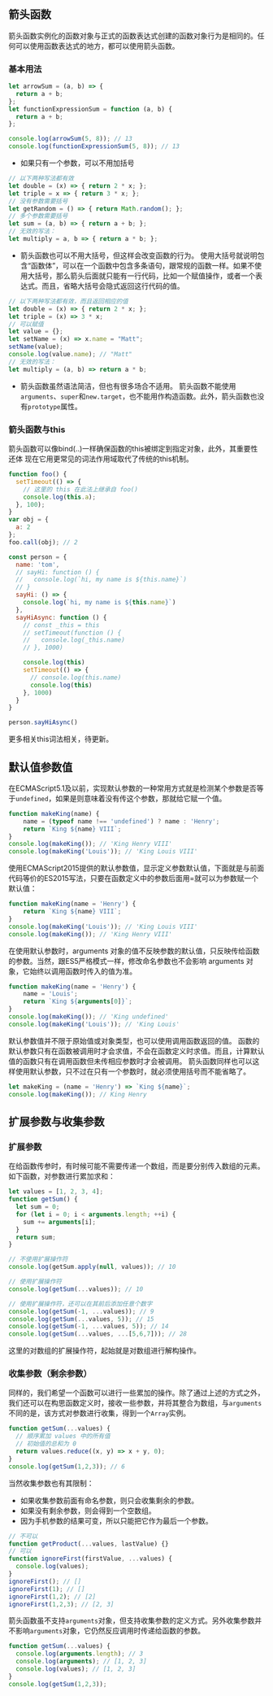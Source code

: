 ## 箭头函数
箭头函数实例化的函数对象与正式的函数表达式创建的函数对象行为是相同的。任何可以使用函数表达式的地方，都可以使用箭头函数。
### 基本用法
```javascript
let arrowSum = (a, b) => {
  return a + b;
};
let functionExpressionSum = function (a, b) {
  return a + b;
};

console.log(arrowSum(5, 8)); // 13
console.log(functionExpressionSum(5, 8)); // 13
```
- 如果只有一个参数，可以不用加括号
```javascript
// 以下两种写法都有效
let double = (x) => { return 2 * x; };
let triple = x => { return 3 * x; };
// 没有参数需要括号
let getRandom = () => { return Math.random(); };
// 多个参数需要括号
let sum = (a, b) => { return a + b; };
// 无效的写法：
let multiply = a, b => { return a * b; };
```
- 箭头函数也可以不用大括号，但这样会改变函数的行为。
使用大括号就说明包含“函数体”，可以在一个函数中包含多条语句，跟常规的函数一样。如果不使用大括号，那么箭头后面就只能有一行代码，比如一个赋值操作，或者一个表达式。而且，省略大括号会隐式返回这行代码的值。
```javascript
// 以下两种写法都有效，而且返回相应的值
let double = (x) => { return 2 * x; };
let triple = (x) => 3 * x;
// 可以赋值
let value = {};
let setName = (x) => x.name = "Matt";
setName(value);
console.log(value.name); // "Matt"
// 无效的写法：
let multiply = (a, b) => return a * b;
```
- 箭头函数虽然语法简洁，但也有很多场合不适用。
箭头函数不能使用`arguments`、`super`和`new.target`，也不能用作构造函数。此外，箭头函数也没有`prototype`属性。
### 箭头函数与this
箭头函数可以像bind(..)一样确保函数的this被绑定到指定对象，此外，其重要性还体
现在它用更常见的词法作用域取代了传统的this机制。
```javascript
function foo() {
  setTimeout(() => {
    // 这里的 this 在此法上继承自 foo()
    console.log(this.a);
  }, 100);
}
var obj = {
  a: 2
};
foo.call(obj); // 2
```
```javascript
const person = {
  name: 'tom',
  // sayHi: function () {
  //   console.log(`hi, my name is ${this.name}`)
  // }
  sayHi: () => {
    console.log(`hi, my name is ${this.name}`)
  },
  sayHiAsync: function () {
    // const _this = this
    // setTimeout(function () {
    //   console.log(_this.name)
    // }, 1000)

    console.log(this)
    setTimeout(() => {
      // console.log(this.name)
      console.log(this)
    }, 1000)
  }
}

person.sayHiAsync()
```
更多相关this词法相关，待更新。
## 默认值参数值
在ECMAScript5.1及以前，实现默认参数的一种常用方式就是检测某个参数是否等于`undefined`，如果是则意味着没有传这个参数，那就给它赋一个值。
```javascript
function makeKing(name) {
    name = (typeof name !== 'undefined') ? name : 'Henry';
    return `King ${name} VIII`;
}
console.log(makeKing()); // 'King Henry VIII'
console.log(makeKing('Louis')); // 'King Louis VIII'
```
使用ECMAScript2015提供的默认参数值，显示定义参数默认值，下面就是与前面代码等价的ES2015写法，只要在函数定义中的参数后面用=就可以为参数赋一个默认值：
```javascript
function makeKing(name = 'Henry') {
    return `King ${name} VIII`;
}
console.log(makeKing('Louis')); // 'King Louis VIII'
console.log(makeKing()); // 'King Henry VIII'
```
在使用默认参数时，arguments 对象的值不反映参数的默认值，只反映传给函数的参数。当然，跟ES5严格模式一样，修改命名参数也不会影响 arguments 对象，它始终以调用函数时传入的值为准。
```javascript
function makeKing(name = 'Henry') {
    name = 'Louis';
    return `King ${arguments[0]}`;
}
console.log(makeKing()); // 'King undefined'
console.log(makeKing('Louis')); // 'King Louis'
```
默认参数值并不限于原始值或对象类型，也可以使用调用函数返回的值。
函数的默认参数只有在函数被调用时才会求值，不会在函数定义时求值。而且，计算默认值的函数只有在调用函数但未传相应参数时才会被调用。
箭头函数同样也可以这样使用默认参数，只不过在只有一个参数时，就必须使用括号而不能省略了。
```javascript
let makeKing = (name = 'Henry') => `King ${name}`;
console.log(makeKing()); // King Henry
```
## 扩展参数与收集参数
### 扩展参数
在给函数传参时，有时候可能不需要传递一个数组，而是要分别传入数组的元素。
如下函数，对参数进行累加求和：
```javascript
let values = [1, 2, 3, 4];
function getSum() {
  let sum = 0;
  for (let i = 0; i < arguments.length; ++i) {
    sum += arguments[i];
  }
  return sum;
}

// 不使用扩展操作符
console.log(getSum.apply(null, values)); // 10

// 使用扩展操作符
console.log(getSum(...values)); // 10

// 使用扩展操作符，还可以在其前后添加任意个数字
console.log(getSum(-1, ...values)); // 9
console.log(getSum(...values, 5)); // 15
console.log(getSum(-1, ...values, 5)); // 14
console.log(getSum(...values, ...[5,6,7])); // 28
```
这里的对数组的扩展操作符，起始就是对数组进行解构操作。
### 收集参数（剩余参数）
同样的，我们希望一个函数可以进行一些累加的操作。除了通过上述的方式之外，我们还可以在构思函数定义时，接收一些参数，并将其整合为数组，与`arguments`不同的是，该方式对参数进行收集，得到一个`Array`实例。
```javascript
function getSum(...values) {
  // 顺序累加 values 中的所有值
  // 初始值的总和为 0
  return values.reduce((x, y) => x + y, 0);
}
console.log(getSum(1,2,3)); // 6
```
当然收集参数也有其限制：
- 如果收集参数前面有命名参数，则只会收集剩余的参数。
- 如果没有剩余参数，则会得到一个空数组。
- 因为手机参数的结果可变，所以只能把它作为最后一个参数。
```javascript
// 不可以
function getProduct(...values, lastValue) {}
// 可以
function ignoreFirst(firstValue, ...values) {
  console.log(values);
}
ignoreFirst(); // []
ignoreFirst(1); // []
ignoreFirst(1,2); // [2]
ignoreFirst(1,2,3); // [2, 3]
```
箭头函数虽不支持`arguments`对象，但支持收集参数的定义方式。另外收集参数并不影响`arguments`对象，它仍然反应调用时传递给函数的参数。
```javascript
function getSum(...values) {
  console.log(arguments.length); // 3
  console.log(arguments); // [1, 2, 3]
  console.log(values); // [1, 2, 3]
}
console.log(getSum(1,2,3));
```